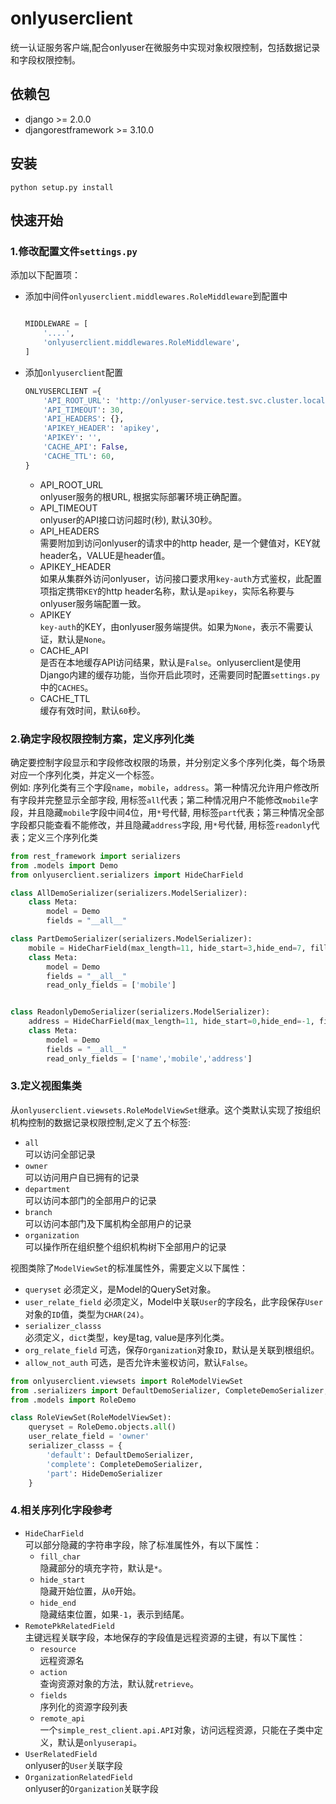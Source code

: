 # onlyuserclient

统一认证服务客户端,配合onlyuser在微服务中实现对象权限控制，包括数据记录和字段权限控制。    

## 依赖包
+ django >= 2.0.0
+ djangorestframework >= 3.10.0

## 安装
```shell
python setup.py install
```

## 快速开始

### 1.修改配置文件`settings.py`   
添加以下配置项：
+ 添加中间件`onlyuserclient.middlewares.RoleMiddleware`到配置中
  ```python
  
  MIDDLEWARE = [
      '....',
      'onlyuserclient.middlewares.RoleMiddleware',
  ]  

  ```
+ 添加`onlyuserclient`配置    
  ```python   
  ONLYUSERCLIENT ={
      'API_ROOT_URL': 'http://onlyuser-service.test.svc.cluster.local',
      'API_TIMEOUT': 30,
      'API_HEADERS': {},
      'APIKEY_HEADER': 'apikey',
      'APIKEY': '',    
      'CACHE_API': False,
      'CACHE_TTL': 60,    
  }
  ```   
  * API_ROOT_URL     
    onlyuser服务的根URL, 根据实际部署环境正确配置。   
  * API_TIMEOUT    
    onlyuser的API接口访问超时(秒), 默认30秒。    
  * API_HEADERS   
    需要附加到访问onlyuser的请求中的http header,  是一个健值对，KEY就header名，VALUE是header值。
  * APIKEY_HEADER   
    如果从集群外访问onlyuser，访问接口要求用`key-auth`方式鉴权，此配置项指定携带`KEY`的http header名称，默认是`apikey`，实际名称要与onlyuser服务端配置一致。    
  * APIKEY   
    `key-auth`的KEY，由onlyuser服务端提供。如果为`None`，表示不需要认证，默认是`None`。    
  * CACHE_API   
    是否在本地缓存API访问结果，默认是`False`。onlyuserclient是使用Django内建的缓存功能，当你开启此项时，还需要同时配置`settings.py`中的`CACHES`。    
  * CACHE_TTL    
    缓存有效时间，默认`60`秒。
  

### 2.确定字段权限控制方案，定义序列化类
确定要控制字段显示和字段修改权限的场景，并分别定义多个序列化类，每个场景对应一个序列化类，并定义一个标签。     
例如:  序列化类有三个字段`name`，`mobile`，`address`。第一种情况允许用户修改所有字段并完整显示全部字段, 用标签`all`代表；第二种情况用户不能修改`mobile`字段，并且隐藏`mobile`字段中间4位，用`*`号代替, 用标签`part`代表；第三种情况全部字段都只能查看不能修改，并且隐藏`address`字段, 用`*`号代替, 用标签`readonly`代表；定义三个序列化类
```python
from rest_framework import serializers
from .models import Demo
from onlyuserclient.serializers import HideCharField

class AllDemoSerializer(serializers.ModelSerializer):
    class Meta:
        model = Demo
        fields = "__all__"

class PartDemoSerializer(serializers.ModelSerializer):
    mobile = HideCharField(max_length=11, hide_start=3,hide_end=7, fill_char='*')
    class Meta:
        model = Demo
        fields = "__all__"
        read_only_fields = ['mobile']


class ReadonlyDemoSerializer(serializers.ModelSerializer):
    address = HideCharField(max_length=11, hide_start=0,hide_end=-1, fill_char='*')
    class Meta:
        model = Demo
        fields = "__all__"
        read_only_fields = ['name','mobile','address']
```

### 3.定义视图集类   
从`onlyuserclient.viewsets.RoleModelViewSet`继承。这个类默认实现了按组织机构控制的数据记录权限控制,定义了五个标签:    
+ `all`     
  可以访问全部记录   
+ `owner`   
  可以访问用户自已拥有的记录
+ `department`    
  可以访问本部门的全部用户的记录
+ `branch`    
  可以访问本部门及下属机构全部用户的记录
+ `organization`    
  可以操作所在组织整个组织机构树下全部用户的记录

视图类除了`ModelViewSet`的标准属性外，需要定义以下属性：  
+ `queryset` 
  必须定义，是Model的QuerySet对象。
+ `user_relate_field` 
  必须定义，Model中关联`User`的字段名，此字段保存`User`对象的`ID`值，类型为`CHAR(24)`。
+ `serializer_classs`  
  必须定义，`dict`类型，key是tag, value是序列化类。
+ `org_relate_field`
  可选，保存`Organization`对象`ID`，默认是关联到根组织。
+ `allow_not_auth`
  可选，是否允许未鉴权访问，默认`False`。  

```python
from onlyuserclient.viewsets import RoleModelViewSet
from .serializers import DefaultDemoSerializer, CompleteDemoSerializer, HideDemoSerializer
from .models import RoleDemo

class RoleViewSet(RoleModelViewSet):
    queryset = RoleDemo.objects.all()
    user_relate_field = 'owner'
    serializer_classs = {
        'default': DefaultDemoSerializer,
        'complete': CompleteDemoSerializer,
        'part': HideDemoSerializer
    }
```

### 4.相关序列化字段参考   
+ `HideCharField`    
  可以部分隐藏的字符串字段，除了标准属性外，有以下属性：
  + `fill_char`   
    隐藏部分的填充字符，默认是`*`。
  + `hide_start`   
    隐藏开始位置，从`0`开始。
  + `hide_end`   
    隐藏结束位置，如果`-1`，表示到结尾。
+ `RemotePkRelatedField`  
  主键远程关联字段，本地保存的字段值是远程资源的主键，有以下属性：
  + `resource`   
    远程资源名
  + `action`    
    查询资源对象的方法，默认就`retrieve`。
  + `fields`    
    序列化的资源字段列表
  + `remote_api`    
    一个`simple_rest_client.api.API`对象，访问远程资源，只能在子类中定义，默认是`onlyuserapi`。
+ `UserRelatedField`    
  onlyuser的`User`关联字段
+ `OrganizationRelatedField`    
  onlyuser的`Organization`关联字段
